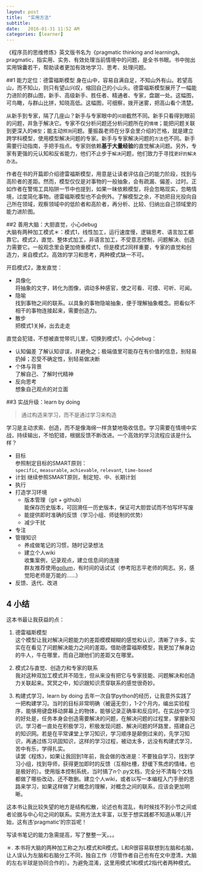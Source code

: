 ```yaml
---
layout: post
title:  "实用方法"
subtitle: 
date:   2016-01-31 11:52 AM
categories: [learner]
---
```


《程序员的思维修炼》英文版书名为《pragmatic thinking and learning》。pragmatic，指实用、实务、有效处理当前情境中的问题，是全书书眼。书中抛出实用锦囊若干，帮助读者更加有效地学习、思考、处理问题。  

##1 能力定位：德雷福斯模型 
身在山中，容易自满自足，不知山外有山。若望高山，而不知山，则只有望山兴叹，缩回自己的小山头。德雷福斯模型展开了一幅能力进阶的群山图，新手、高级新手、胜任者、精通者、专家，盘踞一处。这幅图，可鸟瞰，与群山比拼，知晓高低。这幅图，可细察，拨开迷雾，把高山看个清楚。    
 
从新手到专家，隔了几座山？新手与专家眼中的`问题`截然不同。新手只看得到眼前的问题，并急于解决它。专家不仅分析问题还分析问题所在的`情境`；能把问题关联到更深入的`模型`；能主动`预测`问题。董振磊老师在分享会里介绍的芒格，就是建立跨学科模型，使用模型解决问题的专家。新手与专家解决问题的`方法`也不同。新手需要行动指南，手把手指点。专家则依赖**基于大量经验**的直觉解决问题。另外，专家有更强的元认知和反省能力，他们不止步于`解决`问题，他们致力于寻找`更好的解决办法`。  

作者在书的开篇即介绍德雷福斯模型，用意是让读者评估自己的能力阶段，找到与高阶者的差距。然而，模型仅仅是对事物的一般抽象，会有疏漏、偏差、过时。正如作者在警惕工具陷阱一节中也提到，如果一昧依赖模型，将会忽略现实，忽略情境，过度简化事物。德雷福斯模型也不会例外。了解模型之余，不妨把目光投向自己所在领域，观察领域中的低阶者和高阶者，再分析、比较、归纳出自己领域里的能力进阶图。

##2 善用大脑：大胆直觉，小心debug  
大脑有两种加工模式＊：模式1，线性加工，运行速度慢，逻辑思考、语言加工都靠它。模式2，直觉、整体式加工，非语言加工，不受意志控制，问题解决、创造力需要它。一般观念里会更加倚重模式1，但是模式2同样重要，专家的直觉和创造力，来自模式2。高效的学习和思考，两种模式缺一不可。

开启模式2，激发直觉：  

- 具像化  
将抽象的文字，转化为图像，调动多种感官，使之可看、可摸、可听、可闻。
- 隐喻  
找到事物之间的联系。以具象的事物隐喻抽象，便于理解抽象概念。把看似不相干的事物连接起来，需要创造力。
- 散步  
把模式1关掉，出去走走

直觉会犯错，不想被直觉带坑儿里，切换到模式1，小心debug：   
 
- 认知偏差
了解认知谬误，并避免之；极端值里可能存在有价值的信息，别轻易扔掉；忍受不确定性，别轻易做决断
- 个体与背景  
了解自己、了解时代精神
- 反向思考  
想象自己观点的对立面

##3 实战升级：learn by doing
> 通过构造来学习，而不是通过学习来构造

学习是主动求索、创造，而不是像海绵一样贪婪地吸收信息。学习需要在情境中实战，持续输出，不怕犯错，根据反馈不断改进。一个高效的学习流程应该是什么样？ 

- 目标  
  参照制定目标的SMART原则：`specific`, `measurable`, `achievable`, `relevant`, `time-boxed`
- 计划 
 继续参照SMART原则，制定短、中、长期计划 
- 执行  
 - 打造学习环境  
   - 版本管理（git + github）  
能保存历史版本，可回溯任一历史版本，保证可大胆尝试而不怕写坏写废  
   - 能提供即时准确的反馈（学习小组、师徒制的优势）
   - 减少干扰
 - 专注
 - 管理知识  
   - 养成做笔记的习惯，随时记录想法 
   - 建立个人wiki  
     收集案例，记录观点，建立信息间的连接  
     群友推荐使用[gollum](http://www.yangzhiping.com/tech/gollum.html)，有时间的话试试（参考阳志平老师的网志。另，感觉阳老师是万能的……）
- 反馈、迭代、改进

## 4 小结  
这本书最让我获益的点：  
  
1. 德雷福斯模型  
这个模型让我对解决问题能力的差距模模糊糊的感觉和认识，清晰了许多，实实在在看见了问题解决能力之间的差距。借助德雷福斯模型，我更加了解身边的牛人，牛在哪里，而自己跟他们的差距又在哪里。

2. 模式2与直觉、创造力和专家的联系  
我对这种双加工模式并不陌生，但从来没有把它与专家技能、问题解决和创造力关联起来。冥冥之中，知识跟知识贯穿联系的感觉很奇妙。

3. 构建式学习，learn by doing
去年一次自学python的经历，让我意外实践了一把构建学习。当时的目标非常明确（被逼无奈），1-2个月内，编出实验程序，能够用键盘移动屏幕上的物体，能够记录正确率和反应时。在实战中学习的好处是，任务本身会创造需要解决的问题，在解决问题的过程里，掌握新知识。学习者一直处在积极学习，积极发现问题、解决问题的环路里，搭建自己的知识网。若是在平常课堂上学习知识，学习顺序是颠倒过来的，先学习知识，再通过练习巩固知识，这样的学习过程，被动太多，远没有构建式学习，苦中有乐，学得扎实。  
读罢《程炼》，如果让我回到1年前，我会做的改进是：不要独自学习，找到学习小组，找到导师，获得更加即时的反馈（互相吐槽，舒缓下焦虑的情绪，也是极好的）。使用版本控制系统，当时搞了n个.py文档，完全分不清每个文档都做了哪些改动，还不敢删。建立个人wiki，或者以写一本编程入门手册的思路来学习，如果这样做了对概念的理解，对概念之间的联系，应该会更加明晰。

这本书让我比较失望的地方是结构松散，论述也有混乱，有时候找不到小节之间或者论据与中心句之间的联系。实用方法太丰富，以至于想实践都不知道从哪儿开始，这有违‘pragmatic’的宗旨呢！

写读书笔记的能力急需提高，写了整整一天。。。

＊. 本书将大脑的两种加工称之为L模式和R模式。L和R很容易联想到左脑和右脑，让人误认为左脑和右脑分工不同，独自工作（尽管作者自己也有在文中澄清，大脑的左右半球是协同合作的）。为避免混淆，这里用模式1和模式2指代者两种模式。